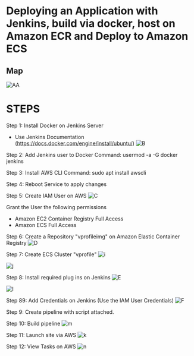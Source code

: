 <h1>Deploying an Application with Jenkins, build via docker, host on Amazon ECR and Deploy to Amazon ECS</h1>

<h2>Map</h2>

![AA](https://user-images.githubusercontent.com/52894481/188258087-2e022938-c518-4177-8939-41ff5cacd1b4.JPG)

# STEPS

Step 1: Install Docker on Jenkins Server
- Use Jenkins Documentation (https://docs.docker.com/engine/install/ubuntu/)
![B](https://user-images.githubusercontent.com/52894481/188257750-6aa85bfa-ac57-44cc-9fc6-6b7fe425a714.JPG)

Step 2: Add Jenkins user to Docker
Command: usermod -a -G docker jenkins

Step 3: Install AWS CLI
Command: sudo apt install awscli

Step 4: Reboot Service to apply changes

Step 5: Create IAM User on AWS
![C](https://user-images.githubusercontent.com/52894481/188257761-b073fabe-6074-4303-952c-be149e29d711.JPG)

Grant the User the following permissions
- Amazon EC2 Container Registry Full Access
- Amazon ECS Full Access

Step 6: Create a Repository "vprofileimg" on Amazon Elastic Container Registry
![D](https://user-images.githubusercontent.com/52894481/188257783-bd52f44a-ce3b-4a71-bc3d-6ac1c25c016d.JPG)

Step 7: Create ECS Cluster "vprofile"
![i](https://user-images.githubusercontent.com/52894481/188257933-2111cee6-a965-49f9-8e2f-ca82aaf4be40.JPG)

![j](https://user-images.githubusercontent.com/52894481/188257940-a2bc7479-6132-4f17-8029-7034f2ba6b73.JPG)

Step 8: Install required plug ins on Jenkins
![E](https://user-images.githubusercontent.com/52894481/188257837-778c165c-538e-4cb5-9a14-ca5810a6d516.JPG)

![l](https://user-images.githubusercontent.com/52894481/188257901-5a6bf960-98f2-4e62-9a64-a65c88f7aa42.JPG)

Step 89: Add Credentials on Jenkins (Use the IAM User Credentials)
![F](https://user-images.githubusercontent.com/52894481/188257862-020d3c87-037a-4137-9e71-fdd5bf64752b.JPG)

Step 9: Create pipeline with script attached.

Step 10: Build pipeline
![m](https://user-images.githubusercontent.com/52894481/188257975-10bc6fe2-7117-4723-9e39-1df26382ac6b.JPG)

Step 11: Launch site via AWS
![k](https://user-images.githubusercontent.com/52894481/188257984-aff5a04e-b352-4f47-805a-b550e342f1ea.JPG)

Step 12: View Tasks on AWS
![n](https://user-images.githubusercontent.com/52894481/188257995-29616ede-bbea-45fc-8821-b5b95f8206ee.JPG)
